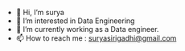 - 👋 Hi, I’m surya
- 👀 I’m interested in Data Engineering
- 🌱 I’m currently working as a Data engineer.
- 📫 How to reach me : suryasirigadhi@gmail.com 

<!---
surya1527/surya1527 is a ✨ special ✨ repository because its `README.md` (this file) appears on your GitHub profile.
You can click the Preview link to take a look at your changes.
--->
